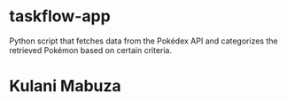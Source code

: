 # taskflow-app
Python script that fetches data from the Pokédex API and categorizes the retrieved Pokémon based on certain criteria.

# Kulani Mabuza
